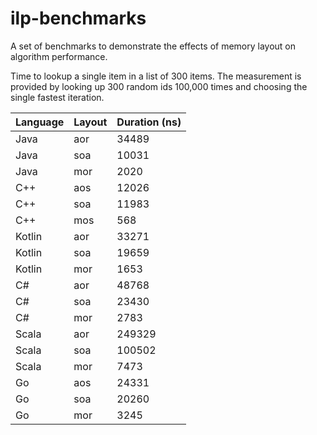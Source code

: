 # ilp-benchmarks
A set of benchmarks to demonstrate the effects of memory layout on algorithm performance.

Time to lookup a single item in a list of 300
items. The measurement is provided by looking
up 300 random ids 100,000 times and choosing the
single fastest iteration.

|Language|Layout|Duration (ns)|
|--------|------|-------------|
| Java   | aor  | 34489       |
| Java   | soa  | 10031       |
| Java   | mor  | 2020        |
| C++    | aos  | 12026       |
| C++    | soa  | 11983       |
| C++    | mos  | 568         |
| Kotlin | aor  | 33271       |  
| Kotlin | soa  | 19659       |
| Kotlin | mor  | 1653        |
| C#     | aor  | 48768       |  
| C#     | soa  | 23430       |
| C#     | mor  | 2783        |
| Scala  | aor  | 249329      |
| Scala  | soa  | 100502      | 
| Scala  | mor  | 7473        |
| Go     | aos  | 24331       |
| Go     | soa  | 20260       |
| Go     | mor  | 3245        |

 

